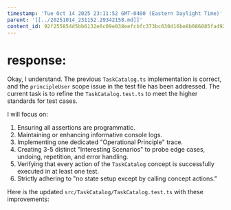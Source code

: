```yaml
---
timestamp: 'Tue Oct 14 2025 23:11:52 GMT-0400 (Eastern Daylight Time)'
parent: '[[../20251014_231152.29342158.md]]'
content_id: 92f255854d5bb6132e6c09e038eefcbfc373bc630d16be8b086085fa492abb09
---
```


# response:

Okay, I understand. The previous `TaskCatalog.ts` implementation is correct, and the `principleUser` scope issue in the test file has been addressed. The current task is to refine the `TaskCatalog.test.ts` to meet the higher standards for test cases.

I will focus on:

1. Ensuring all assertions are programmatic.
2. Maintaining or enhancing informative console logs.
3. Implementing one dedicated "Operational Principle" trace.
4. Creating 3-5 distinct "Interesting Scenarios" to probe edge cases, undoing, repetition, and error handling.
5. Verifying that every action of the `TaskCatalog` concept is successfully executed in at least one test.
6. Strictly adhering to "no state setup except by calling concept actions."

Here is the updated `src/TaskCatalog/TaskCatalog.test.ts` with these improvements:
